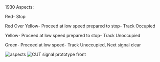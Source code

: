 1930 Aspects:

Red- Stop

Red Over Yellow- Proceed at low speed prepared to stop- Track Occupied

Yellow- Proceed at low speed prepared to stop- Track Unoccupied

Green- Proceed at low speed- Track Unoccupied, Next signal clear

![aspects](https://github.com/user-attachments/assets/95738161-e142-4008-8f7c-26ff7c7fc521)
![CUT signal prototype front](https://github.com/user-attachments/assets/81799700-91ab-482a-b16e-424953d8c3f4)
